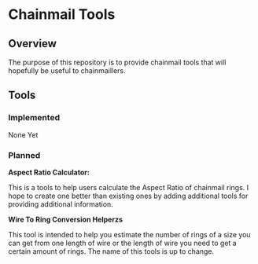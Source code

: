 # Chainmail Tools

## Overview

The purpose of this repository is to provide chainmail tools that will hopefully be useful to chainmaillers.


##  Tools

### Implemented

None Yet


### Planned

**Aspect Ratio Calculator:**

This is a tools to help users calculate the Aspect Ratio of chainmail rings. I hope to create one better than existing ones by adding additional tools for providing additional information.


**Wire To Ring Conversion Helperzs**

This tool is intended to help you estimate the number of rings of a size you can get from one length of wire or the length of wire you need to get a certain amount of rings. The name of this tools is up to change.